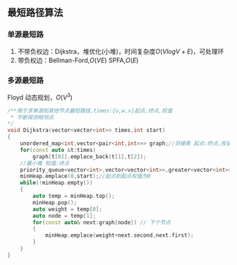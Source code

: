## 最短路径算法
### 单源最短路
1. 不带负权边：Dijkstra，堆优化(小堆)，时间复杂度$O(VlogV+E)$，可处理环
2. 带负权边：Bellman-Ford,$O(VE)$ SPFA,$O(E)$
### 多源最短路
Floyd 动态规划，$O(V^3)$



```C++
/**用于求单源到其他节点最短路径,times:{u,w,v}起点,终点,权值
 * 不断探测相邻点
*/
void Dijkstra(vector<vector<int>> times,int start)
{
    unordered_map<int,vector<pair<int,int>>> graph;//邻接表 起点:终点,权值
    for(const auto &t:times)
        graph[t[0]].emplace_back(t[1],t[2]);
    //最小堆 权值:终点
    priority_queue<vector<int>,vector<vector<int>>,greater<vector<int>>> minHeap;
    minHeap.emplace(0,start);//起点到起点权值为0
    while(!minHeap.empty())
    {
        auto temp = minHeap.top();
        minHeap.pop();
        auto weight = temp[0];
        auto node = temp[1];
        for(const auto& next:graph[node]) // 下个节点
        {
            minHeap.emplace(weight+next.second,next.first);
        }
    }
}
```